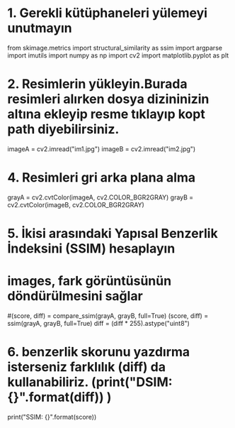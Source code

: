 

# 1. Gerekli kütüphaneleri yülemeyi unutmayın
from skimage.metrics import structural_similarity as ssim
import argparse
import imutils
import numpy as np
import cv2
import matplotlib.pyplot as plt
# 2. Resimlerin yükleyin.Burada resimleri alırken dosya dizininizin altına ekleyip resme tıklayıp kopt path diyebilirsiniz.
imageA = cv2.imread("im1.jpg")
imageB = cv2.imread("im2.jpg")
# 4. Resimleri gri arka plana alma
grayA = cv2.cvtColor(imageA, cv2.COLOR_BGR2GRAY)
grayB = cv2.cvtColor(imageB, cv2.COLOR_BGR2GRAY)

# 5.  İkisi arasındaki Yapısal Benzerlik İndeksini (SSIM) hesaplayın
# images, fark görüntüsünün döndürülmesini sağlar
#(score, diff) = compare_ssim(grayA, grayB, full=True)
(score, diff) = ssim(grayA, grayB, full=True)
diff = (diff * 255).astype("uint8")

# 6. benzerlik skorunu yazdırma isterseniz farklılık (diff) da kullanabiliriz. (print("DSIM: {}".format(diff))  )
print("SSIM: {}".format(score))  
